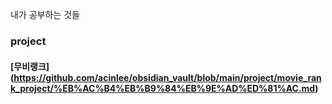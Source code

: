 내가 공부하는 것들
### project
#### [무비랭크] (https://github.com/acinlee/obsidian_vault/blob/main/project/movie_rank_project/%EB%AC%B4%EB%B9%84%EB%9E%AD%ED%81%AC.md)

 
